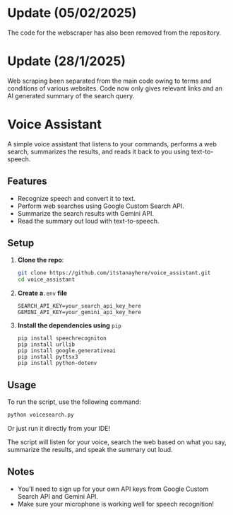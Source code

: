 # Update (05/02/2025)
The code for the webscraper has also been removed from the repository.

# Update (28/1/2025)
Web scraping been separated from the main code owing to terms and conditions of various websites. Code now only gives relevant links and an AI generated summary of the search query.
# Voice Assistant

A simple voice assistant that listens to your commands, performs a web search, summarizes the results, and reads it back to you using text-to-speech.

## Features
- Recognize speech and convert it to text.
- Perform web searches using Google Custom Search API.
- Summarize the search results with Gemini API.
- Read the summary out loud with text-to-speech.

## Setup

1. **Clone the repo**:
   ```bash
   git clone https://github.com/itstanayhere/voice_assistant.git
   cd voice_assistant
2. **Create a**``.env`` **file**
   ```env
   SEARCH_API_KEY=your_search_api_key_here
   GEMINI_API_KEY=your_gemini_api_key_here
3. **Install the dependencies using** ```pip```
   ```pip
   pip install speechrecogniton
   pip install urllib
   pip install google.generativeai
   pip install pyttsx3
   pip install python-dotenv
   
## Usage

To run the script, use the following command:

```bash
python voicesearch.py
```

Or just run it directly from your IDE!

The script will listen for your voice, search the web based on what you say, summarize the results, and speak the summary out loud.

## Notes
- You’ll need to sign up for your own API keys from Google Custom Search API and Gemini API.
- Make sure your microphone is working well for speech recognition! 
